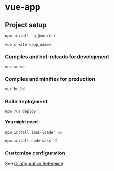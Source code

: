 # vue-app

## Project setup
```
npm install -g @vue/cli
```
```
vue create <app_name>
```

### Compiles and hot-reloads for development
```
vue serve
```

### Compiles and minifies for production
```
vue build
```

### Build deployment
```
npm run deploy
```

#### You might need
```
npm install sass-loader -D
```
```
npm install node-sass -D
```

### Customize configuration
See [Configuration Reference](https://cli.vuejs.org/config/).

